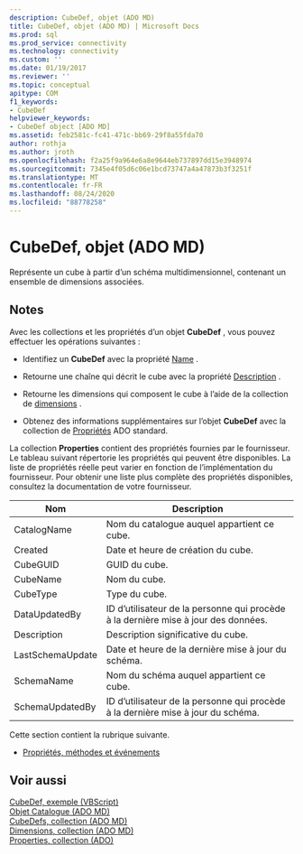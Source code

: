 ```yaml
---
description: CubeDef, objet (ADO MD)
title: CubeDef, objet (ADO MD) | Microsoft Docs
ms.prod: sql
ms.prod_service: connectivity
ms.technology: connectivity
ms.custom: ''
ms.date: 01/19/2017
ms.reviewer: ''
ms.topic: conceptual
apitype: COM
f1_keywords:
- CubeDef
helpviewer_keywords:
- CubeDef object [ADO MD]
ms.assetid: feb2581c-fc41-471c-bb69-29f8a55fda70
author: rothja
ms.author: jroth
ms.openlocfilehash: f2a25f9a964e6a8e9644eb737897dd15e3948974
ms.sourcegitcommit: 7345e4f05d6c06e1bcd73747a4a47873b3f3251f
ms.translationtype: MT
ms.contentlocale: fr-FR
ms.lasthandoff: 08/24/2020
ms.locfileid: "88778258"
---
```

# <a name="cubedef-object-ado-md"></a>CubeDef, objet (ADO MD)
Représente un cube à partir d’un schéma multidimensionnel, contenant un ensemble de dimensions associées.  
  
## <a name="remarks"></a>Notes  
 Avec les collections et les propriétés d’un objet **CubeDef** , vous pouvez effectuer les opérations suivantes :  
  
-   Identifiez un **CubeDef** avec la propriété [Name](./name-property-ado-md.md) .  
  
-   Retourne une chaîne qui décrit le cube avec la propriété [Description](./description-property-ado-md.md) .  
  
-   Retourne les dimensions qui composent le cube à l’aide de la collection de [dimensions](./dimensions-collection-ado-md.md) .  
  
-   Obtenez des informations supplémentaires sur l’objet **CubeDef** avec la collection de [Propriétés](../ado-api/properties-collection-ado.md) ADO standard.  
  
 La collection **Properties** contient des propriétés fournies par le fournisseur. Le tableau suivant répertorie les propriétés qui peuvent être disponibles. La liste de propriétés réelle peut varier en fonction de l’implémentation du fournisseur. Pour obtenir une liste plus complète des propriétés disponibles, consultez la documentation de votre fournisseur.  
  
|Nom|Description|  
|----------|-----------------|  
|CatalogName|Nom du catalogue auquel appartient ce cube.|  
|Created|Date et heure de création du cube.|  
|CubeGUID|GUID du cube.|  
|CubeName|Nom du cube.|  
|CubeType|Type du cube.|  
|DataUpdatedBy|ID d’utilisateur de la personne qui procède à la dernière mise à jour des données.|  
|Description|Description significative du cube.|  
|LastSchemaUpdate|Date et heure de la dernière mise à jour du schéma.|  
|SchemaName|Nom du schéma auquel appartient ce cube.|  
|SchemaUpdatedBy|ID d’utilisateur de la personne qui procède à la dernière mise à jour du schéma.|  
  
 Cette section contient la rubrique suivante.  
  
-   [Propriétés, méthodes et événements](./cubedef-object-properties-methods-and-events.md)  
  
## <a name="see-also"></a>Voir aussi  
 [CubeDef, exemple (VBScript)](./cubedef-example-vbscript.md)   
 [Objet Catalogue (ADO MD)](./catalog-object-ado-md.md)   
 [CubeDefs, collection (ADO MD)](./cubedefs-collection-ado-md.md)   
 [Dimensions, collection (ADO MD)](./dimensions-collection-ado-md.md)   
 [Properties, collection (ADO)](../ado-api/properties-collection-ado.md)